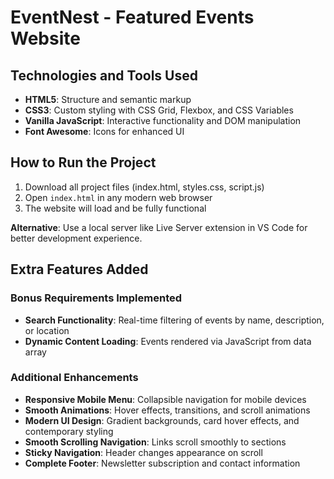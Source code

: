 # EventNest - Featured Events Website

## Technologies and Tools Used

- **HTML5**: Structure and semantic markup
- **CSS3**: Custom styling with CSS Grid, Flexbox, and CSS Variables
- **Vanilla JavaScript**: Interactive functionality and DOM manipulation
- **Font Awesome**: Icons for enhanced UI

## How to Run the Project

1. Download all project files (index.html, styles.css, script.js)
2. Open `index.html` in any modern web browser
3. The website will load and be fully functional

**Alternative**: Use a local server like Live Server extension in VS Code for better development experience.

## Extra Features Added

### Bonus Requirements Implemented
- **Search Functionality**: Real-time filtering of events by name, description, or location
- **Dynamic Content Loading**: Events rendered via JavaScript from data array

### Additional Enhancements
- **Responsive Mobile Menu**: Collapsible navigation for mobile devices
- **Smooth Animations**: Hover effects, transitions, and scroll animations
- **Modern UI Design**: Gradient backgrounds, card hover effects, and contemporary styling
- **Smooth Scrolling Navigation**: Links scroll smoothly to sections
- **Sticky Navigation**: Header changes appearance on scroll
- **Complete Footer**: Newsletter subscription and contact information

